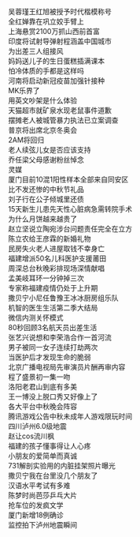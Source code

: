 吴蓉瑾王红旭被授予时代楷模称号  
全红婵靠在巩立姣手臂上  
上海悬赏2100万抓山西前首富  
印度将试射导弹射程涵盖中国城市  
为出差三人组接风  
妈妈送儿子的生日蛋糕插满课本  
怕冷体质的手都是这样吗  
河南将启动新冠疫苗加强针接种  
MK乐界了  
用英文吵架是什么体验  
天猫超市就矿泉水现老鼠事件道歉  
摆摊老人被城管暴力执法已立案调查  
普京将出席北京冬奥会  
2AM将回归  
老人续弦儿女是否应该支持  
乔任梁父母感谢粉丝悼念  
灵媒  
厦门目前10混1阳性样本全部来自同安区  
比不发还惨的中秋节礼品  
刘子行在公子倾城里还债  
15天新生儿患先天性心脏病急需转院手术  
为什么月饼越来越贵了  
赵立坚说立陶宛涉台问题责任完全在立方  
陈立农给王彦霖的新婚礼物  
民房失火老人进屋取钱不幸身亡  
福建增派50名儿科医护支援莆田  
周深总台秋晚彩排现场深情献唱  
孟美岐耳环一分钟掉三次  
专家称福建疫情仍处于上升期  
撒贝宁小尼任鲁豫王冰冰厨房组乐队  
机智的医生生活第二季大结局  
微信内测关怀模式  
80秒回顾3名航天员出差生活  
张艺兴说想和李荣浩合作一首河流  
男子被同一女子连续打劫两次  
当医护后才发现生命的脆弱  
北京广播电视局先审演员片酬再审内容  
程了盛景初一集一吻  
洛阳老君山到底有多美  
王一博没上脱口秀又好像上了  
各大平台中秋晚会阵容  
腾讯游戏公告中秋未成年人游戏限玩时间  
四川泸州6.0级地震  
赵让cos流川枫  
福建的孩子懂事得让人心疼  
小朋友的爱简单而真诚  
731解剖实验用的内脏挂架照片曝光  
撒贝宁我在台里没几个朋友了  
汉语水平考试有多难  
陈梦时尚芭莎乒乓大片  
抢车位的发疯文学  
厦门新增18例确诊  
监控拍下泸州地震瞬间  
